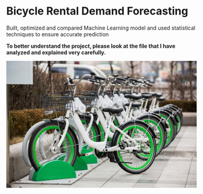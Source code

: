 # Bicycle Rental Demand Forecasting
Built, optimized and compared Machine Learning model and used statistical techniques to ensure accurate prediction 

**To better understand the project, please look at the file that I have analyzed and explained very carefully.**

![image](https://github.com/HuyQuangOP/QuangHuyDao.Portfolio/blob/main/image/Bike-Rental-Singapore-Cover-Image-Opt.jpg)


